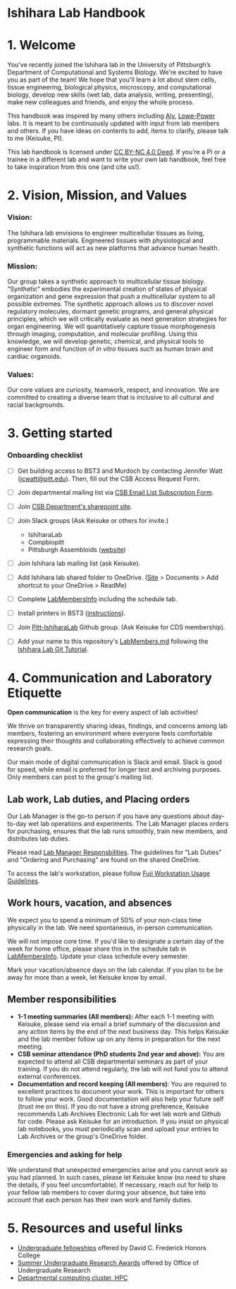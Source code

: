 # Ishihara Lab Handbook

<!-- Table of Contents will be auto-generated here -->

# 1. Welcome
You've recently joined the Ishihara lab in the University of Pittsburgh’s Department of Computational and Systems Biology.
We're excited to have you as part of the team!
We hope that you'll learn a lot about stem cells, tissue engineering, biological physics, microscopy, and computational biology, develop new skills (wet lab, data analysis, writing, presenting), make new colleagues and friends, and enjoy the whole process.

This handbook was inspired by many others including [Aly](https://github.com/alylab/labmanual),  [Lowe-Power](https://github.com/lowepowerlab/lab_handbook) labs. It is meant to be continuously updated with input from lab members and others. If you have ideas on contents to add, items to clarify, please talk to me (Keisuke, PI).

This lab handbook is licensed under [CC BY-NC 4.0 Deed](https://creativecommons.org/licenses/by-nc/4.0/). If you’re a PI or a trainee in a different lab and want to write your own lab handbook, feel free to take inspiration from this one (and cite us!).

# 2. Vision, Mission, and Values

### **Vision:**
The Ishihara lab envisions to engineer multicellular tissues as living, programmable materials.
Engineered tissues with physiological and synthetic functions will act as new platforms that advance human health.

### **Mission:**
Our group takes a synthetic approach to multicellular tissue biology. “Synthetic” embodies the experimental creation of states of physical organization and gene expression that push a multicellular system to all possible extremes.
The synthetic approach allows us to discover novel regulatory molecules, dormant genetic programs, and general physical principles, which we will critically evaluate as next generation strategies for organ engineering.
We will quantitatively capture tissue morphogenesis through imaging, computation, and molecular profiling.
Using this knowledge, we will develop genetic, chemical, and physical tools to engineer form and function of *in vitro* tissues such as human brain and cardiac organoids.

### **Values:**
Our core values are curiosity, teamwork, respect, and innovation.
We are committed to creating a diverse team that is inclusive to all cultural and racial backgrounds.

# 3. Getting started

### Onboarding checklist

- [ ] Get building access to BST3 and Murdoch by contacting Jennifer Watt (jcwatt@pitt.edu). Then, fill out the CSB Access Request Form.
- [ ] Join departmental mailing list via  [CSB Email List Subscription Form](https://forms.office.com/pages/responsepage.aspx?id=ifT5nqDg606HzDpSYRL9DdzwsnPuT99GkKDXIhKUpDlUQVk2QTRIMUxQM0lHUU5WTFJGWjU4V1k5Uy4u).
- [ ] Join [CSB Department's sharepoint site](https://pitt.sharepoint.com/sites/ProjectB).

- [ ] Join Slack groups (Ask Keisuke or others for invite.)
	- IshiharaLab
	- Compbiopitt
	- Pittsburgh Assembloids ([website](https://www.pghassembloid.org/))
- [ ] Join Ishihara lab mailing list (ask Keisuke).
- [ ] Add Ishihara lab shared folder to OneDrive. ([Site](https://pitt.sharepoint.com/sites/ishiharalab2/SitePages/CollabHome.aspx) > Documents > Add shortcut to your OneDrive > ReadMe)
- [ ] Complete [LabMembersInfo](https://docs.google.com/spreadsheets/d/1gm7NiiYUaOu9xGvc94AHQDnNEBrtlLbd7ZU5bwCZrD8/edit?usp=sharing) including the schedule tab.
- [ ] Install printers in BST3 ([instructions](https://sites.pitt.edu/~gengkon/)). 
- [ ] Join [Pitt-IshiharaLab](https://github.com/Pitt-IshiharaLab) Github group. (Ask Keisuke for CDS membership).
- [ ] Add your name to this repository's [LabMembers.md](LabMembers.md) following the [Ishihara Lab Git Tutorial](GitTutorial/IshiharaLabGitTutorial.md).

# 4. Communication and Laboratory Etiquette

**Open communication** is the key for every aspect of lab activities!

We thrive on transparently sharing ideas, findings, and concerns among lab members, fostering an environment where everyone feels comfortable expressing their thoughts and collaborating effectively to achieve common research goals.

Our main mode of digital communication is Slack and email. Slack is good for speed, while email is preferred for longer text and archiving purposes. 
Only members can post to the group's mailing list.


## Lab work, Lab duties, and Placing orders

Our Lab Manager is the go-to person if you have any questions about day-to-day wet lab operations and experiments. The Lab Manager places orders for purchasing, ensures that the lab runs smoothly, train new members, and distributes lab duties.

Please read [Lab Manager Responsbilities](LabManagerResponsibilities.md). The guidelines for "Lab Duties" and "Ordering and Purchasing" are found on the shared OneDrive.

To access the lab's workstation, please follow [Fuji Workstation Usage Guidelines](FujiWorkstationUsageGuidelines.md). 

## Work hours, vacation, and absences

We expect you to spend a minimum of 50% of your non-class time physically in the lab. We need spontaneous, in-person communication.

We will not impose core time. If you'd like to designate a certain day of the week for home office, please share this in the schedule tab in [LabMembersInfo](https://docs.google.com/spreadsheets/d/1gm7NiiYUaOu9xGvc94AHQDnNEBrtlLbd7ZU5bwCZrD8/edit?usp=sharing). Update your class schedule every semester.

Mark your vacation/absence days on the lab calendar. If you plan to be be away for more than a week, let Keisuke know by email. 

## Member responsibilities

- **1-1 meeting summaries (All members):** After each 1-1 meeting with Keisuke, please send via email a brief summary of the discussion and any action items by the end of the next business day. This helps Keisuke and the lab member follow up on any items in preparation for the next meeting.
- **CSB seminar attendance (PhD students 2nd year and above):** You are expected to attend all CSB departmental seminars as part of your training. If you do not attend regularly, the lab will not fund you to attend external conferences.
- **Documentation and record keeping (All members)**: You are required to excellent practices to document your work. This is important for others to follow your work. Good documentation will also help your future self (trust me on this). If you do not have a strong preference, Keisuke recommends Lab Archives Electronic Lab for wet lab work and Github for code. Please ask Keisuke for an introduction. If you insist on physical lab notebooks, you must periodically scan and upload your entries to Lab Archives or the group's OneDrive folder.


### Emergencies and asking for help

We understand that unexpected emergencies arise and you cannot work as you had planned. In such cases, please let Keisuke know (no need to share the details, if you feel uncomfortable). If necessary, reach out for help to your fellow lab members to cover during your absence, but take into account that each person has their own work and family duties.

# 5. Resources and useful links

- [Undergraduate fellowships](https://www.frederickhonors.pitt.edu/academics/research-and-creative-fellowships) offered by David C. Frederick Honors College
- [Summer Undergraduate Research Awards](https://www.asundergrad.pitt.edu/research/research-opportunities/summer-undergraduate-research-awards) offered by Office of Undergraduate Research
- [Departmental computing cluster, HPC](https://www.csb.pitt.edu/resources/)